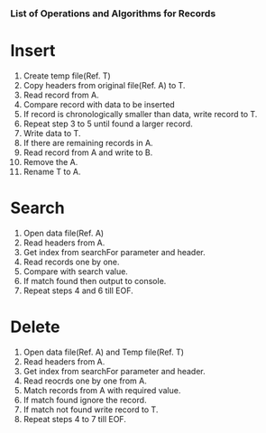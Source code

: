 ### List of Operations and Algorithms for Records

# Insert

1. Create temp file(Ref. T)
2. Copy headers from original file(Ref. A) to T.
3. Read record from A.
4. Compare record with data to be inserted
5. If record is chronologically smaller than data, write record to T.
6. Repeat step 3 to 5 until found a larger record.
7. Write data to T.
8. If there are remaining records in A.
9. Read record from A and write to B.
10. Remove the A.
11. Rename T to A.

# Search

1. Open data file(Ref. A)
2. Read headers from A.
3. Get index from searchFor parameter and header.
4. Read records one by one.
5. Compare with search value.
6. If match found then output to console.
7. Repeat steps 4 and 6 till EOF.

# Delete

1. Open data file(Ref. A) and Temp file(Ref. T)
2. Read headers from A.
3. Get index from searchFor parameter and header.
4. Read reocrds one by one from A.
5. Match records from A with required value.
6. If match found ignore the record.
7. If match not found write record to T.
8. Repeat steps 4 to 7 till EOF.
